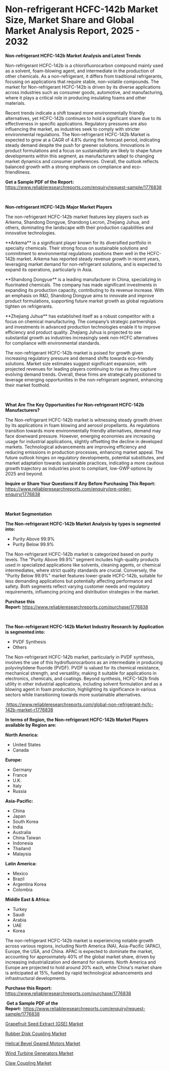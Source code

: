 <p><h1>Non-refrigerant HCFC-142b Market Size, Market Share and Global Market Analysis Report, 2025 - 2032</h1></p><p><strong>Non-refrigerant HCFC-142b Market Analysis and Latest Trends</strong></p>
<p><p>Non-refrigerant HCFC-142b is a chlorofluorocarbon compound mainly used as a solvent, foam-blowing agent, and intermediate in the production of other chemicals. As a non-refrigerant, it differs from traditional refrigerants, focusing on applications that require stable, non-volatile compounds. The market for Non-refrigerant HCFC-142b is driven by its diverse applications across industries such as consumer goods, automotive, and manufacturing, where it plays a critical role in producing insulating foams and other materials.</p><p>Recent trends indicate a shift toward more environmentally friendly alternatives, yet HCFC-142b continues to hold a significant share due to its effectiveness in specific applications. Regulatory pressures are also influencing the market, as industries seek to comply with stricter environmental regulations. The Non-refrigerant HCFC-142b Market is expected to grow at a CAGR of 4.8% during the forecast period, indicating steady demand despite the push for greener solutions. Innovations in product formulations and a focus on sustainability are likely to shape future developments within this segment, as manufacturers adapt to changing market dynamics and consumer preferences. Overall, the outlook reflects balanced growth with a strong emphasis on compliance and eco-friendliness.</p></p>
<p><strong>Get a Sample PDF of the Report:&nbsp;</strong> <a href="https://www.reliableresearchreports.com/enquiry/request-sample/1776838?utm_campaign=3446&utm_medium=2&utm_source=Github&utm_content=ia&utm_term=25032025&utm_id=non-refrigerant-hcfc-142b">https://www.reliableresearchreports.com/enquiry/request-sample/1776838</a></p>
<p>&nbsp;</p>
<p><strong>Non-refrigerant HCFC-142b Major Market Players</strong></p>
<p><p>The non-refrigerant HCFC-142b market features key players such as Arkema, Shandong Dongyue, Shandong Lecron, Zhejiang Juhua, and others, dominating the landscape with their production capabilities and innovative technologies.</p><p>**Arkema** is a significant player known for its diversified portfolio in specialty chemicals. Their strong focus on sustainable solutions and commitment to environmental regulations positions them well in the HCFC-142b market. Arkema has reported steady revenue growth in recent years, leveraging market demand for non-refrigerant solutions, and is expected to expand its operations, particularly in Asia.</p><p>**Shandong Dongyue** is a leading manufacturer in China, specializing in fluorinated chemicals. The company has made significant investments in expanding its production capacity, contributing to its revenue increase. With an emphasis on R&D, Shandong Dongyue aims to innovate and improve product formulations, supporting future market growth as global regulations tighten on refrigerants.</p><p>**Zhejiang Juhua** has established itself as a robust competitor with a focus on chemical manufacturing. The company’s strategic partnerships and investments in advanced production technologies enable it to improve efficiency and product quality. Zhejiang Juhua is projected to see substantial growth as industries increasingly seek non-HCFC alternatives for compliance with environmental standards.</p><p>The non-refrigerant HCFC-142b market is poised for growth given increasing regulatory pressure and demand shifts towards eco-friendly solutions. Market size estimates suggest significant expansion, with projected revenues for leading players continuing to rise as they capture evolving demand trends. Overall, these firms are strategically positioned to leverage emerging opportunities in the non-refrigerant segment, enhancing their market foothold.</p></p>
<p>&nbsp;</p>
<p><strong>What Are The Key Opportunities For Non-refrigerant HCFC-142b Manufacturers?</strong></p>
<p><p>The Non-refrigerant HCFC-142b market is witnessing steady growth driven by its applications in foam blowing and aerosol propellants. As regulations transition towards more environmentally friendly alternatives, demand may face downward pressure. However, emerging economies are increasing usage for industrial applications, slightly offsetting the decline in developed markets. Technological advancements are improving efficiency and reducing emissions in production processes, enhancing market appeal. The future outlook hinges on regulatory developments, potential substitutes, and market adaptation towards sustainable practices, indicating a more cautious growth trajectory as industries pivot to compliant, low-GWP options by 2025 and beyond.</p></p>
<p><strong>Inquire or Share Your Questions If Any Before Purchasing This Report:</strong> <a href="https://www.reliableresearchreports.com/enquiry/pre-order-enquiry/1776838?utm_campaign=3446&utm_medium=2&utm_source=Github&utm_content=ia&utm_term=25032025&utm_id=non-refrigerant-hcfc-142b">https://www.reliableresearchreports.com/enquiry/pre-order-enquiry/1776838</a></p>
<p>&nbsp;</p>
<p><strong>Market Segmentation</strong></p>
<p><strong>The Non-refrigerant HCFC-142b Market Analysis by types is segmented into:</strong></p>
<p><ul><li>Purity Above 99.9%</li><li>Purity Below 99.9%</li></ul></p>
<p><p>The Non-refrigerant HCFC-142b market is categorized based on purity levels. The "Purity Above 99.9%" segment includes high-quality products used in specialized applications like solvents, cleaning agents, or chemical intermediates, where strict quality standards are crucial. Conversely, the "Purity Below 99.9%" market features lower-grade HCFC-142b, suitable for less demanding applications but potentially affecting performance and safety. Both segments reflect varying customer needs and regulatory requirements, influencing pricing and distribution strategies in the market.</p></p>
<p><strong>Purchase this Report:&nbsp;</strong><a href="https://www.reliableresearchreports.com/purchase/1776838?utm_campaign=3446&utm_medium=2&utm_source=Github&utm_content=ia&utm_term=25032025&utm_id=non-refrigerant-hcfc-142b">https://www.reliableresearchreports.com/purchase/1776838</a></p>
<p>&nbsp;</p>
<p><strong>The Non-refrigerant HCFC-142b Market Industry Research by Application is segmented into:</strong></p>
<p><ul><li>PVDF Synthesis</li><li>Others</li></ul></p>
<p><p>The Non-refrigerant HCFC-142b market, particularly in PVDF synthesis, involves the use of this hydrofluorocarbons as an intermediate in producing polyvinylidene fluoride (PVDF). PVDF is valued for its chemical resistance, mechanical strength, and versatility, making it suitable for applications in electronics, chemicals, and coatings. Beyond synthesis, HCFC-142b finds utility in other industrial applications, including solvent formulation and as a blowing agent in foam production, highlighting its significance in various sectors while transitioning towards more sustainable alternatives.</p></p>
<p><a href="https://www.reliableresearchreports.com/global-non-refrigerant-hcfc-142b-market-r1776838?utm_campaign=3446&utm_medium=2&utm_source=Github&utm_content=ia&utm_term=25032025&utm_id=non-refrigerant-hcfc-142b">&nbsp;https://www.reliableresearchreports.com/global-non-refrigerant-hcfc-142b-market-r1776838</a></p>
<p><strong>In terms of Region, the Non-refrigerant HCFC-142b Market Players available by Region are:</strong></p>
<p>
    <p> <strong> North America: </strong>
        <ul>
            <li>United States</li>
            <li>Canada</li>
        </ul>
        </p> 
    <p> <strong> Europe: </strong>
        <ul>
            <li>Germany</li>
            <li>France</li>
            <li>U.K.</li>
            <li>Italy</li>
            <li>Russia</li>
        </ul>
        </p> 
    <p> <strong> Asia-Pacific: </strong>
        <ul>
            <li>China</li>
            <li>Japan</li>
            <li>South Korea</li>
            <li>India</li>
            <li>Australia</li>
            <li>China Taiwan</li>
            <li>Indonesia</li>
            <li>Thailand</li>
            <li>Malaysia</li>
        </ul>
        </p> 
    <p> <strong> Latin America: </strong>
        <ul>
            <li>Mexico</li>
            <li>Brazil</li>
            <li>Argentina Korea</li>
            <li>Colombia</li>
        </ul>
        </p> 
    <p> <strong> Middle East & Africa: </strong>
        <ul>
            <li>Turkey</li>
            <li>Saudi</li>
            <li>Arabia</li>
            <li>UAE</li>
            <li>Korea</li>
        </ul>
    </p>
    </p>
<p><p>The non-refrigerant HCFC-142b market is experiencing notable growth across various regions, including North America (NA), Asia-Pacific (APAC), Europe, the USA, and China. APAC is expected to dominate the market, accounting for approximately 40% of the global market share, driven by increasing industrialization and demand for solvents. North America and Europe are projected to hold around 20% each, while China's market share is anticipated at 15%, fueled by rapid technological advancements and infrastructural developments.</p></p>
<p><strong>Purchase this Report: </strong><a href="https://www.reliableresearchreports.com/purchase/1776838?utm_campaign=3446&utm_medium=2&utm_source=Github&utm_content=ia&utm_term=25032025&utm_id=non-refrigerant-hcfc-142b">https://www.reliableresearchreports.com/purchase/1776838</a></p>
<p>&nbsp;<strong>Get a Sample PDF of the Report:&nbsp;&nbsp;</strong><a href="https://www.reliableresearchreports.com/enquiry/request-sample/1776838?utm_campaign=3446&utm_medium=2&utm_source=Github&utm_content=ia&utm_term=25032025&utm_id=non-refrigerant-hcfc-142b">https://www.reliableresearchreports.com/enquiry/request-sample/1776838</a></p>
<p><strong></strong></p>
<p><p><a href="https://github.com/popoialraih3/Market-Research-Report-List-1/blob/main/grapefruit-seed-extract-gse-market.md?utm_campaign=3446&utm_medium=2&utm_source=Github&utm_content=ia&utm_term=25032025&utm_id=non-refrigerant-hcfc-142b">Grapefruit Seed Extract (GSE) Market</a></p><p><a href="https://www.linkedin.com/pulse/rubber-disk-coupling-market-forecastfor-year2025-wlide?utm_campaign=3446&utm_medium=2&utm_source=Github&utm_content=ia&utm_term=25032025&utm_id=non-refrigerant-hcfc-142b">Rubber Disk Coupling Market</a></p><p><a href="https://www.linkedin.com/pulse/global-helical-bevel-geared-motors-market-forecast-2025-2032-apqje?utm_campaign=3446&utm_medium=2&utm_source=Github&utm_content=ia&utm_term=25032025&utm_id=non-refrigerant-hcfc-142b">Helical Bevel Geared Motors Market</a></p><p><a href="https://www.linkedin.com/pulse/thorough-overview-wind-turbine-generators-market-including-672je?utm_campaign=3446&utm_medium=2&utm_source=Github&utm_content=ia&utm_term=25032025&utm_id=non-refrigerant-hcfc-142b">Wind Turbine Generators Market</a></p><p><a href="https://www.linkedin.com/pulse/claw-coupling-market-forecast-report-analysis-42-cagr-growth-6xiae?utm_campaign=3446&utm_medium=2&utm_source=Github&utm_content=ia&utm_term=25032025&utm_id=non-refrigerant-hcfc-142b">Claw Coupling Market</a></p></p>